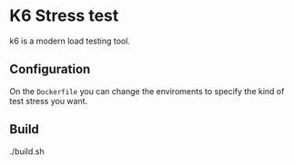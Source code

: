 # K6 Stress test

k6 is a modern load testing tool.

## Configuration
On the `Dockerfile` you can change the enviroments to specify the kind of test stress you want.

## Build 
./build.sh
